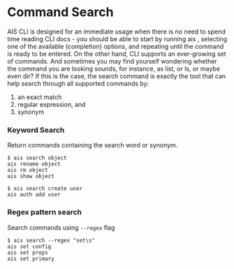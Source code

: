 # Command Search

AIS CLI is designed for an immediate usage when there is no need to spend time reading CLI docs - you should be able to start by running ais <TAB-TAB>, selecting one of the available (completion) options, and repeating until the command is ready to be entered.
On the other hand, CLI supports an ever-growing set of commands. And sometimes you may find yourself wondering whether the command you are looking sounds, for instance, as list, or ls, or maybe even dir?
If this is the case, the search command is exactly the tool that can help search through all supported commands by:
1. an exact match
2. regular expression, and
3. synonym

### Keyword Search

Return commands containing the search word or synonym. 

```command
$ ais search object
ais rename object
ais rm object
ais show object

$ ais search create user
ais auth add user
```

### Regex pattern search

Search commands using `--regex` flag

```command 
$ ais search --regex "set\s"
ais set config
ais set props
ais set primary
```
